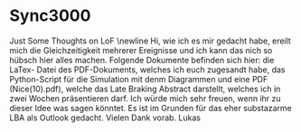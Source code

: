 # Sync3000
Just Some Thoughts on LoF
\newline 
Hi, wie ich es mir gedacht habe, ereilt mich die Gleichzeitigkeit mehrerer Ereignisse und ich kann das nich so hübsch hier alles machen. Folgende Dokumente befinden sich hier: die LaTex- Datei des PDF-Dokuments, welches ich euch zugesandt habe, das Python-Script für die Simulation mit denm Diagrammen und eine PDF (Nice(10).pdf), welche das Late Braking Abstract darstellt, welches ich in zwei Wochen präsentieren darf. Ich würde mich sehr freuen, wenn ihr zu dieser Idee was sagen könntet. Es ist im Grunden für das eher substazarme LBA als Outlook gedacht. Vielen Dank vorab.
Lukas
